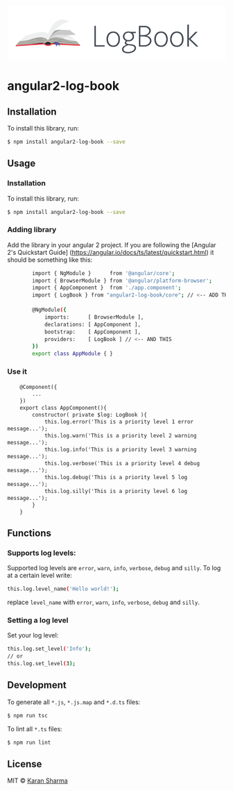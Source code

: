 ![alt tag](docs/logo.png)

# angular2-log-book

## Installation

To install this library, run:

```bash
$ npm install angular2-log-book --save
```
## Usage

### Installation

To install this library, run:

```bash
$ npm install angular2-log-book --save
```

### Adding library

Add the library in your angular 2 project. If you are following the [Angular 2's Quickstart Guide]    (https://angular.io/docs/ts/latest/quickstart.html) it should be something like this:
```bash
        import { NgModule }      from '@angular/core';
        import { BrowserModule } from '@angular/platform-browser';
        import { AppComponent }  from './app.component';
        import { LogBook } from "angular2-log-book/core"; // <-- ADD THIS
    
        @NgModule({
            imports:      [ BrowserModule ],
            declarations: [ AppComponent ],
            bootstrap:    [ AppComponent ],
            providers:    [ LogBook ] // <-- AND THIS
        })
        export class AppModule { }
```

### Use it
        @Component({
            ...
        })
        export class AppComponent(){
            constructor( private $log: LogBook ){
                this.log.error('This is a priority level 1 error message...');
                this.log.warn('This is a priority level 2 warning message...');
                this.log.info('This is a priority level 3 warning message...');
                this.log.verbose('This is a priority level 4 debug message...');
                this.log.debug('This is a priority level 5 log message...');
                this.log.silly('This is a priority level 6 log message...');
            }
        }
## Functions

### Supports log levels:
Supported log levels are `error`, `warn`, `info`, `verbose`, `debug` and `silly`. To log at a certain level write:
```bash
this.log.level_name('Hello world!');
```
replace `level_name` with `error`, `warn`, `info`, `verbose`, `debug` and `silly`.

### Setting a log level
Set your log level:
```bash
this.log.set_level('Info');
// or
this.log.set_level(3);
```

## Development

To generate all `*.js`, `*.js.map` and `*.d.ts` files:

```bash
$ npm run tsc
```

To lint all `*.ts` files:

```bash
$ npm run lint
```

## License

MIT © [Karan Sharma](karan1276@gmail.com)

